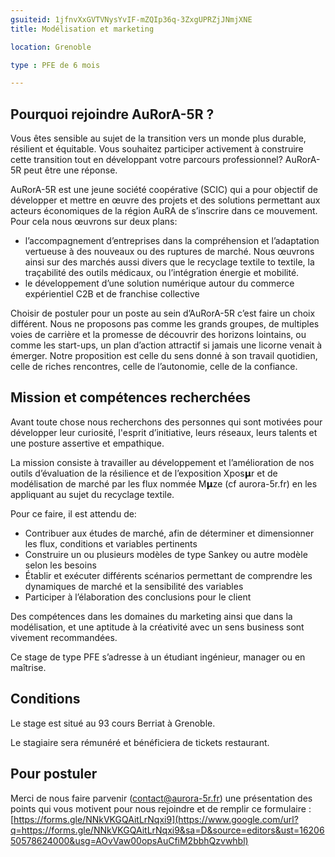 ```yaml
---
gsuiteid: 1jfnvXxGVTVNysYvIF-mZQIp36q-3ZxgUPRZjJNmjXNE
title: Modélisation et marketing

location: Grenoble

type : PFE de 6 mois

---
```


Pourquoi rejoindre AuRorA-5R ?
------------------------------

Vous êtes sensible au sujet de la transition vers un monde plus durable, résilient et équitable. Vous souhaitez participer activement à construire cette transition tout en développant votre parcours professionnel? AuRorA-5R peut être une réponse.

AuRorA-5R est une jeune société coopérative (SCIC) qui a pour objectif de développer et mettre en œuvre des projets et des solutions permettant aux acteurs économiques de la région AuRA de s’inscrire dans ce mouvement. Pour cela nous œuvrons sur deux plans:


* l’accompagnement d’entreprises dans la compréhension et l’adaptation vertueuse à des nouveaux ou des ruptures de marché. Nous œuvrons ainsi sur des marchés aussi divers que le recyclage textile to textile, la traçabilité des outils médicaux, ou l’intégration énergie et mobilité.
* le développement d’une solution numérique autour du commerce expérientiel C2B et de franchise collective

Choisir de postuler pour un poste au sein d’AuRorA-5R c’est faire un choix différent. Nous ne proposons pas comme les grands groupes, de multiples voies de carrière et la promesse de découvrir des horizons lointains, ou comme les start-ups, un plan d’action attractif si jamais une licorne venait à émerger. Notre proposition est celle du sens donné à son travail quotidien, celle de riches rencontres, celle de l’autonomie, celle de la confiance.

Mission et compétences recherchées
----------------------------------

Avant toute chose nous recherchons des personnes qui sont motivées pour développer leur curiosité, l'esprit d’initiative, leurs réseaux, leurs talents et une posture assertive et empathique.

La mission consiste à travailler au développement et l’amélioration de nos outils d’évaluation de la résilience et de l’exposition Xpos𝝻r et de modélisation de marché par les flux nommée M𝝻ze (cf aurora-5r.fr) en les appliquant au sujet du recyclage textile.

Pour ce faire, il est attendu de:


* Contribuer aux études de marché, afin de déterminer et dimensionner les flux, conditions et variables pertinents
* Construire un ou plusieurs modèles de type Sankey ou autre modèle selon les besoins
* Établir et exécuter différents scénarios permettant de comprendre les dynamiques de marché et la sensibilité des variables
* Participer à l’élaboration des conclusions pour le client

Des compétences dans les domaines du marketing ainsi que dans la modélisation, et une aptitude à la créativité avec un sens business sont vivement recommandées.

Ce stage de type PFE s’adresse à un étudiant ingénieur, manager ou en maîtrise.

Conditions
----------

Le stage est situé au 93 cours Berriat à Grenoble.

Le stagiaire sera rémunéré et bénéficiera de tickets restaurant.

Pour postuler
-------------

Merci de nous faire parvenir ([contact@aurora-5r.fr](mailto:contact@aurora-5r.fr)) une présentation des points qui vous motivent pour nous rejoindre et de remplir ce formulaire : [https://forms.gle/NNkVKGQAitLrNqxi9](https://www.google.com/url?q=https://forms.gle/NNkVKGQAitLrNqxi9&sa=D&source=editors&ust=1620650578624000&usg=AOvVaw00opsAuCfiM2bbhQzvwhbl)

